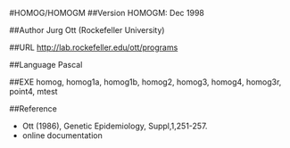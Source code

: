 #HOMOG/HOMOGM
##Version
HOMOGM: Dec 1998

##Author
Jurg Ott (Rockefeller University)

##URL
http://lab.rockefeller.edu/ott/programs

##Language
Pascal

##EXE
homog, homog1a, homog1b, homog2, homog3, homog4, homog3r, point4, mtest

##Reference
* Ott (1986), Genetic Epidemiology, Suppl,1,251-257.
* online documentation

